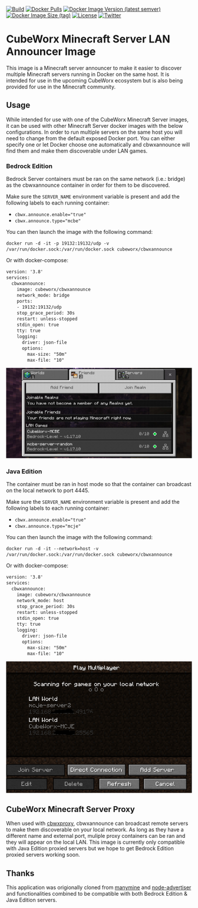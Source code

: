 [![Build](https://img.shields.io/github/workflow/status/cubeworx/cbwxannounce/build-push-docker)](https://github.com/cubeworx/cbwxannounce/actions)
[![Docker Pulls](https://img.shields.io/docker/pulls/cubeworx/cbwxannounce.svg)](https://hub.docker.com/r/cubeworx/cbwxannounce)
[![Docker Image Version (latest semver)](https://img.shields.io/docker/v/cubeworx/cbwxannounce?sort=semver)](https://hub.docker.com/r/cubeworx/cbwxannounce)
[![Docker Image Size (tag)](https://img.shields.io/docker/image-size/cubeworx/cbwxannounce/latest)](https://hub.docker.com/r/cubeworx/cbwxannounce)
[![License](https://img.shields.io/badge/license-MIT-blue.svg)](https://github.com/cubeworx/cbwxannounce/blob/master/LICENSE)
[![Twitter](https://img.shields.io/twitter/follow/cubeworx?label=Follow&style=social)](https://twitter.com/intent/follow?screen_name=cubeworx)

CubeWorx Minecraft Server LAN Announcer Image
==============

This image is a Minecraft server announcer to make it easier to discover multiple Minecraft servers running in Docker on the same host. It is intended for use in the upcoming CubeWorx ecosystem but is also being provided for use in the Minecraft community.

## Usage

While intended for use with one of the CubeWorx Minecraft Server images, it can be used with other Minecraft Server docker images with the below configurations. In order to run multiple servers on the same host you will need to change from the default exposed Docker port. You can either specify one or let Docker choose one automatically and cbwxannounce will find them and make them discoverable under LAN games.

### Bedrock Edition

Bedrock Server containers must be ran on the same network (i.e.: bridge) as the cbwxannounce container in order for them to be discovered.

Make sure the `SERVER_NAME` environment variable is present and add the following labels to each running container:

- `cbwx.announce.enable="true"`
- `cbwx.announce.type="mcbe"`

You can then launch the image with the following command:

```
docker run -d -it -p 19132:19132/udp -v /var/run/docker.sock:/var/run/docker.sock cubeworx/cbwxannounce
```
Or with docker-compose:

```
version: '3.8'
services:
  cbwxannounce:
    image: cubeworx/cbwxannounce
    network_mode: bridge
    ports:
    - 19132:19132/udp
    stop_grace_period: 30s
    restart: unless-stopped
    stdin_open: true
    tty: true
    logging:
      driver: json-file
      options:
        max-size: "50m"
        max-file: "10"
```
![](docs/BedrockLanAnnounce.jpg)

### Java Edition

The container must be ran in host mode so that the container can broadcast on the local network to port 4445.

Make sure the `SERVER_NAME` environment variable is present and add the following labels to each running container:

- `cbwx.announce.enable="true"`
- `cbwx.announce.type="mcje"`

You can then launch the image with the following command:

```
docker run -d -it --network=host -v /var/run/docker.sock:/var/run/docker.sock cubeworx/cbwxannounce
```

Or with docker-compose:

```
version: '3.8'
services:
  cbwxannounce:
    image: cubeworx/cbwxannounce
    network_mode: host
    stop_grace_period: 30s
    restart: unless-stopped
    stdin_open: true
    tty: true
    logging:
      driver: json-file
      options:
        max-size: "50m"
        max-file: "10"
```

![](docs/JavaLanAnnounce.png)

## CubeWorx Minecraft Server Proxy

When used with [cbwxproxy](https://github.com/cubeworx/cbwxproxy), cbwxannounce can broadcast remote servers to make them discoverable on your local network. As long as they have a different name and external port, muliple proxy containers can be ran and they will appear on the local LAN. This image is currently only compatible with Java Edition proxied servers but we hope to get Bedrock Edition proxied servers working soon.

## Thanks

This application was origionally cloned from [manymine](https://github.com/illiteratealliterator/manymine) and [node-advertiser](https://github.com/flareofghast/node-advertiser) and functionalities combined to be compatible with both Bedrock Edition & Java Edition servers.

